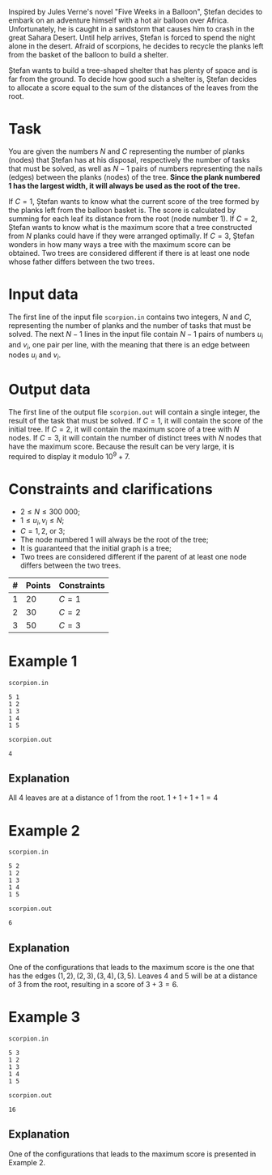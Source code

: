 Inspired by Jules Verne's novel "Five Weeks in a Balloon", Ștefan decides to embark on an adventure himself with a hot air balloon over Africa. Unfortunately, he is caught in a sandstorm that causes him to crash in the great Sahara Desert. Until help arrives, Ștefan is forced to spend the night alone in the desert. Afraid of scorpions, he decides to recycle the planks left from the basket of the balloon to build a shelter.

Ștefan wants to build a tree-shaped shelter that has plenty of space and is far from the ground. To decide how good such a shelter is, Ștefan decides to allocate a score equal to the sum of the distances of the leaves from the root.

# Task

You are given the numbers $N$ and $C$ representing the number of planks (nodes) that Ștefan has at his disposal, respectively the number of tasks that must be solved, as well as $N - 1$ pairs of numbers representing the nails (edges) between the planks (nodes) of the tree.
**Since the plank numbered 1 has the largest width, it will always be used as the root of the tree.**

If $C = 1$, Ștefan wants to know what the current score of the tree formed by the planks left from the balloon basket is.
The score is calculated by summing for each leaf its distance from the root (node number 1).
If $C = 2$, Ștefan wants to know what is the maximum score that a tree constructed from $N$ planks could have if they were arranged optimally.
If $C = 3$, Ștefan wonders in how many ways a tree with the maximum score can be obtained. Two trees are considered different if there is at least one node whose father differs between the two trees.

# Input data

The first line of the input file `scorpion.in` contains two integers, $N$ and $C$, representing the number of planks and the number of tasks that must be solved.
The next $N - 1$ lines in the input file contain $N - 1$ pairs of numbers $u_i$ and $v_i$, one pair per line, with the meaning that there is an edge between nodes $u_i$ and $v_i$.

# Output data

The first line of the output file `scorpion.out` will contain a single integer, the result of the task that must be solved.
If $C = 1$, it will contain the score of the initial tree.
If $C = 2$, it will contain the maximum score of a tree with $N$ nodes.
If $C = 3$, it will contain the number of distinct trees with $N$ nodes that have the maximum score. Because the result can be very large, it is required to display it modulo $10^9 + 7$.

# Constraints and clarifications

* $2 \leq N \leq 300\ 000$;
* $1 \leq u_i, v_i \leq N$;
* $C = 1, 2,$ or $3$;
* The node numbered $1$ will always be the root of the tree;
* It is guaranteed that the initial graph is a tree;
* Two trees are considered different if the parent of at least one node differs between the two trees.

|#|Points|Constraints|
|-|-|-----------|
|1|20|$C = 1$|
|2|30|$C = 2$|
|3|50|$C = 3$|

# Example 1

`scorpion.in`
```
5 1
1 2
1 3
1 4
1 5
```

`scorpion.out`
```
4
```

## Explanation

All $4$ leaves are at a distance of $1$ from the root. $1 + 1 + 1 + 1 = 4$

# Example 2

`scorpion.in`
```
5 2
1 2
1 3
1 4
1 5
```

`scorpion.out`
```
6
```

## Explanation

One of the configurations that leads to the maximum score is the one that has the edges $(1, 2), (2, 3), (3, 4), (3, 5)$. Leaves $4$ and $5$ will be at a distance of $3$ from the root, resulting in a score of $3 + 3 = 6$.

# Example 3

`scorpion.in`
```
5 3
1 2
1 3
1 4
1 5
```

`scorpion.out`
```
16
```

## Explanation

One of the configurations that leads to the maximum score is presented in Example 2.